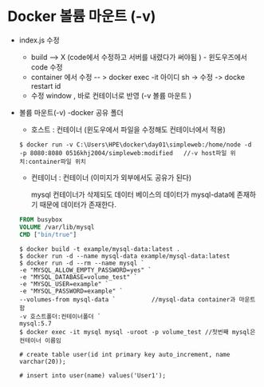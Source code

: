 # Docker 볼륨 마운트 (-v)

- index.js 수정 

  - build    --> X (code에서 수정하고 서버를 내렸다가 써야됨 ) - 윈도우즈에서 code 수정 
  - container 에서 수정  -- > docker exec -it 아이디 sh -> 수정 -> docke  restart id 
  - 수정 window , 바로 컨테이너로 반영 (-v 볼륨 마운트 )

- 볼륨 마운트(-v)  -docker 공유 폴더 

  - 호스트 : 컨테이너 (윈도우에서 파일을 수정해도 컨테이너에서 적용)

  ```shell
  $ docker run -v C:\Users\HPE\docker\day01\simpleweb:/home/node -d
  -p 8080:8080 0516khj2004/simpleweb:modified   //-v host파일 위치:container파일 위치  
  ```

  - 컨테이너 : 컨테이너 (이미지가 외부에서도 공유가 된다)

    mysql 컨테이너가 삭제되도 데이터 베이스의 데이터가 mysql-data에 존재하기 때문에  데이터가 존재한다.

  ```dockerfile
  FROM busybox
  VOLUME /var/lib/mysql 
  CMD ["bin/true"]
  ```

  ```shell
  $ docker build -t example/mysql-data:latest .
  $ docker run -d --name mysql-data example/mysql-data:latest
  $ docker run -d --rm --name mysql `
  -e "MYSQL_ALLOW_EMPTY_PASSWORD=yes" `
  -e "MYSQL_DATABASE=volume_test" `
  -e "MYSQL_USER=example" `
  -e "MYSQL_PASSWORD=example" `
  --volumes-from mysql-data `          //mysql-data container과 마운트 함
  -v 호스트폴더:컨테이너폴더 `
  mysql:5.7
  $ docker exec -it mysql mysql -uroot -p volume_test //첫번째 mysql은 컨테이너 이름임 
  
  # create table user(id int primary key auto_increment, name varchar(20));
  
  # insert into user(name) values('User1');
  ```

  

  

